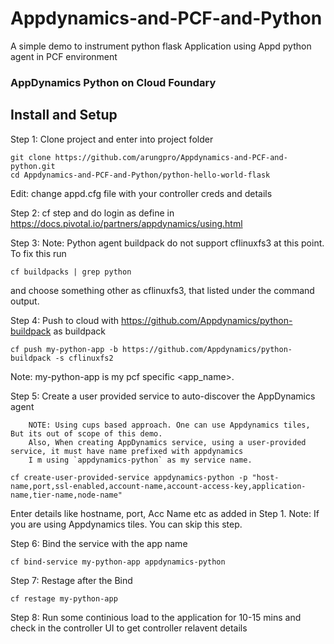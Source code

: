 # Appdynamics-and-PCF-and-Python
A simple demo to instrument python flask Application using Appd python agent in PCF environment



### AppDynamics Python on Cloud Foundary

## Install and Setup

Step 1: Clone project and enter into project folder
```
git clone https://github.com/arungpro/Appdynamics-and-PCF-and-python.git
cd Appdynamics-and-PCF-and-Python/python-hello-world-flask
```
Edit: change appd.cfg file with your controller creds and details

Step 2: cf step and do login as define in https://docs.pivotal.io/partners/appdynamics/using.html

Step 3: Note: Python agent buildpack do not support cflinuxfs3 at this point. To fix this run
```
cf buildpacks | grep python
```
and choose something other as cflinuxfs3, that listed under the command output.

Step 4: Push to cloud with https://github.com/Appdynamics/python-buildpack as buildpack
```
cf push my-python-app -b https://github.com/Appdynamics/python-buildpack -s cflinuxfs2
```
Note: my-python-app is my pcf specific <app_name>.

Step 5: Create a user provided service to auto-discover the AppDynamics agent

        NOTE: Using cups based approach. One can use Appdynamics tiles, But its out of scope of this demo. 
        Also, When creating AppDynamics service, using a user-provided service, it must have name prefixed with appdynamics
        I m using `appdynamics-python` as my service name.
 ```
cf create-user-provided-service appdynamics-python -p "host-name,port,ssl-enabled,account-name,account-access-key,application-name,tier-name,node-name"
 ```
 Enter details like hostname, port, Acc Name etc as added in Step 1.
 Note: If you are using Appdynamics tiles. You can skip this step.
 
Step 6: Bind the service with the app name
```
cf bind-service my-python-app appdynamics-python
```

Step 7: Restage after the Bind
```
cf restage my-python-app
```

Step 8: Run some continious load to the application for 10-15 mins and check in the controller UI to get controller relavent details
